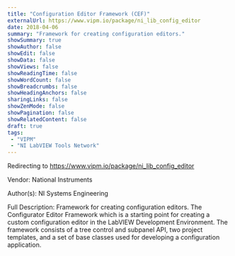```yaml
---
title: "Configuration Editor Framework (CEF)"
externalUrl: https://www.vipm.io/package/ni_lib_config_editor
date: 2018-04-06
summary: "Framework for creating configuration editors."
showSummary: true
showAuthor: false
showEdit: false
showData: false
showViews: false
showReadingTime: false
showWordCount: false
showBreadcrumbs: false
showHeadingAnchors: false
sharingLinks: false
showZenMode: false
showPagination: false
showRelatedContent: false
draft: true
tags:
 - "VIPM"
 - "NI LabVIEW Tools Network"
---
```


Redirecting to https://www.vipm.io/package/ni_lib_config_editor

Vendor: National Instruments

Author(s): NI Systems Engineering
 
Full Description:
Framework for creating configuration editors.
The Configurator Editor Framework which is a starting point for creating a custom configuration editor in the LabVIEW Development Environment. The framework consists of a tree control and subpanel API, two project templates, and a set of base classes used for developing a configuration application.